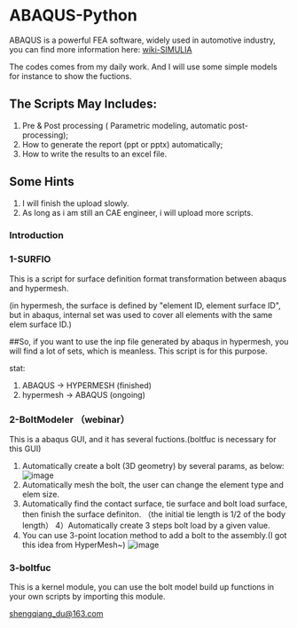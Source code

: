 # ABAQUS-Python
ABAQUS is a powerful FEA software, widely used in automotive industry, you can find more information here:
[wiki-SIMULIA](https://en.wikipedia.org/wiki/Abaqus)

The codes comes from my daily work. And I will use some simple models for instance to show the fuctions.

## The Scripts May Includes:
1) Pre & Post processing ( Parametric modeling, automatic post-processing);  
2) How to generate the report (ppt or pptx) automatically;  
3) How to write the results to an excel file.

## Some Hints
1) I will finish the upload slowly.
2) As long as i am still an CAE engineer, i will upload more scripts.

### Introduction
### 1-SURFIO
This is a script for surface definition format transformation between abaqus and hypermesh.

(in hypermesh, the surface is defined by "element ID, element surface ID", but in abaqus, internal set was used to cover all elements with the same elem surface ID.) 

##So, if you want to use the inp file generated by abaqus in hypermesh, you will find a lot of sets, which is meanless. This script is for this purpose.

stat:
1) ABAQUS -> HYPERMESH     (finished)
2) hypermesh -> ABAQUS     (ongoing)

### 2-BoltModeler （webinar）
This is a abaqus GUI, and it has several fuctions.(boltfuc is necessary for this GUI)
1) Automatically create a bolt (3D geometry) by several params, as below:
![image](https://github.com/ShengqiangSKR/ABAQUS-Python/tree/master/BoltModeler/Logo/Size.PNG)
2) Automatically mesh the bolt, the user can change the element type and elem size.
3) Automatically find the contact surface, tie surface and bolt load surface, then finish the surface definiton.
（the initial tie length is 1/2 of the body length）
4）Automatically create 3 steps bolt load by a given value.
5) You can use 3-point location method to add a bolt to the assembly.(I got this idea from HyperMesh~) 
![image](https://github.com/ShengqiangSKR/ABAQUS-Python/tree/master/BoltModeler/3pointLoc.gif)

### 3-boltfuc
This is a kernel module, you can use the bolt model build up functions in your own scripts by importing this module.




shengqiang_du@163.com
